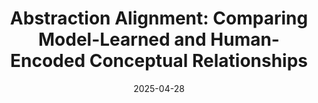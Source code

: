 ---
title: "Abstraction Alignment: Comparing Model-Learned and Human-Encoded Conceptual Relationships"
authors:
  - key: angieboggust
  - key: helenbang
  - key: hendrikstrobelt
  - key: arvindsatya
venue: chi
type: conference
date: 2025-04-28
doi: 10.1145/3706598.3713406
first_author: true
tag: metrics
featured: true
links:
  - name: Project
    icon: project
    url: "https://vis.csail.mit.edu/pubs/abstraction-alignment/"
  - name: Paper
    icon: paper
    url: "https://www.arxiv.org/pdf/2407.12543"
  - name: Demo
    icon: demo
    url: "https://vis.mit.edu/abstraction-alignment/"
  - name: Video
    icon: video
    url: "https://youtu.be/cLi93F6pEl0"
  - name: Preview
    icon: video
    url: "https://youtu.be/b8flyUcQc4Q"
  - name: Code
    icon: code
    url: "https://github.com/mitvis/abstraction-alignment"
---
